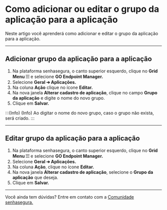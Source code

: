 # Como adicionar ou editar o grupo da aplicação para a aplicação

Neste artigo você aprenderá como adicionar e editar o grupo da aplicação para a aplicação.

* * *

## Adicionar grupo da aplicação para a aplicação

1. Na plataforma senhasegura, o canto superior esquerdo, clique no **Grid Menu ⁝⁝⁝** e selecione **GO Endpoint Manager.**
2. Selecione **Geral ➔ Aplicações.**
3. Na coluna **Ação** clique no ícone **Editar.**
4. Na nova janela **Alterar cadastro de aplicação**, clique no campo **Grupo da aplicação** e digite o nome do novo grupo.
5. Clique em **Salvar.**

:::(Info) (Info)
Ao digitar o nome do novo grupo, caso o grupo não exista, será criado.
:::

* * *

## Editar grupo da aplicação para a aplicação

1. Na plataforma senhasegura, o canto superior esquerdo, clique no **Grid Menu ⁝⁝⁝** e selecione **GO Endpoint Manager.**
2. Selecione **Geral ➔ Aplicações.**
3. Na coluna **Ação**, clique no ícone **Editar.**
4. Na nova janela **Alterar cadastro de aplicação**, selecione o **Grupo da aplicação** que deseja.
5. Clique em **Salvar.**

* * *

Você ainda tem dúvidas? Entre em contato com a [Comunidade senhasegura.](https://community.senhasegura.io/)